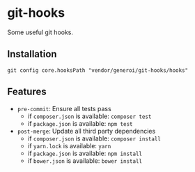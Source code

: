 # git-hooks

Some useful git hooks.

## Installation

    git config core.hooksPath "vendor/generoi/git-hooks/hooks"

## Features

- `pre-commit`: Ensure all tests pass
  - if `composer.json` is available: `composer test`
  - if `package.json` is available: `npm test`
- `post-merge`: Update all third party dependencies
  - if `composer.json` is available: `composer install`
  - if `yarn.lock` is available: `yarn`
  - if `package.json` is available: `npm install`
  - if `bower.json` is available: `bower install`
